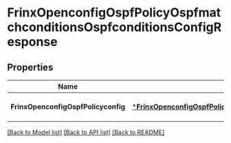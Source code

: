 # FrinxOpenconfigOspfPolicyOspfmatchconditionsOspfconditionsConfigResponse

## Properties
Name | Type | Description | Notes
------------ | ------------- | ------------- | -------------
**FrinxOpenconfigOspfPolicyconfig** | [***FrinxOpenconfigOspfPolicyOspfmatchconditionsOspfconditionsConfig**](frinx.openconfig.ospf.policy.ospfmatchconditions.ospfconditions.Config.md) |  | [optional] [default to null]

[[Back to Model list]](../README.md#documentation-for-models) [[Back to API list]](../README.md#documentation-for-api-endpoints) [[Back to README]](../README.md)


